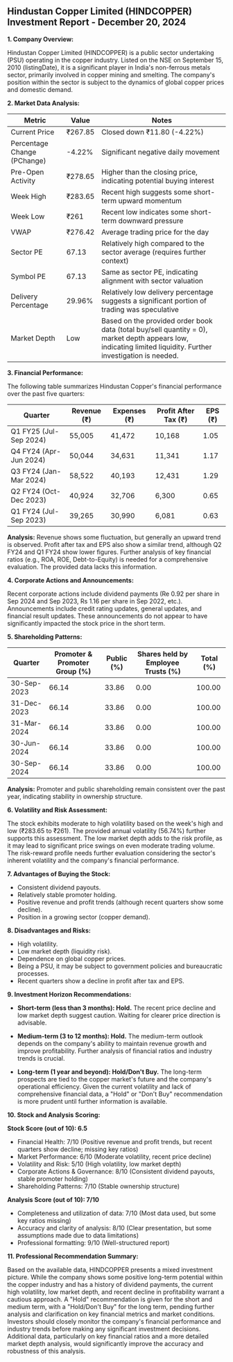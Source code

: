 ## Hindustan Copper Limited (HINDCOPPER) Investment Report - December 20, 2024

**1. Company Overview:**

Hindustan Copper Limited (HINDCOPPER) is a public sector undertaking (PSU) operating in the copper industry.  Listed on the NSE on September 15, 2010 (listingDate), it is a significant player in India's non-ferrous metals sector, primarily involved in copper mining and smelting.  The company's position within the sector is subject to the dynamics of global copper prices and domestic demand.

**2. Market Data Analysis:**

| Metric                     | Value       | Notes                                                              |
|-----------------------------|-------------|----------------------------------------------------------------------|
| Current Price               | ₹267.85     | Closed down ₹11.80 (-4.22%)                                         |
| Percentage Change (PChange) | -4.22%      | Significant negative daily movement                                  |
| Pre-Open Activity          | ₹278.65     | Higher than the closing price, indicating potential buying interest |
| Week High                    | ₹283.65     | Recent high suggests some short-term upward momentum                 |
| Week Low                     | ₹261        | Recent low indicates some short-term downward pressure              |
| VWAP                        | ₹276.42     | Average trading price for the day                                   |
| Sector PE                   | 67.13       | Relatively high compared to the sector average (requires further context) |
| Symbol PE                   | 67.13       | Same as sector PE, indicating alignment with sector valuation       |
| Delivery Percentage         | 29.96%      | Relatively low delivery percentage suggests a significant portion of trading was speculative |
| Market Depth                | Low         |  Based on the provided order book data (total buy/sell quantity = 0), market depth appears low, indicating limited liquidity.  Further investigation is needed. |


**3. Financial Performance:**

The following table summarizes Hindustan Copper's financial performance over the past five quarters:

| Quarter      | Revenue (₹) | Expenses (₹) | Profit After Tax (₹) | EPS (₹) |
|--------------|-------------|-------------|-----------------------|---------|
| Q1 FY25 (Jul-Sep 2024) | 55,005      | 41,472      | 10,168                 | 1.05    |
| Q4 FY24 (Apr-Jun 2024) | 50,044      | 34,631      | 11,341                 | 1.17    |
| Q3 FY24 (Jan-Mar 2024) | 58,522      | 40,193      | 12,431                 | 1.29    |
| Q2 FY24 (Oct-Dec 2023) | 40,924      | 32,706      | 6,300                  | 0.65    |
| Q1 FY24 (Jul-Sep 2023) | 39,265      | 30,990      | 6,081                  | 0.63    |

**Analysis:** Revenue shows some fluctuation, but generally an upward trend is observed. Profit after tax and EPS also show a similar trend, although Q2 FY24 and Q1 FY24 show lower figures.  Further analysis of key financial ratios (e.g., ROA, ROE, Debt-to-Equity) is needed for a comprehensive evaluation.  The provided data lacks this information.

**4. Corporate Actions and Announcements:**

Recent corporate actions include dividend payments (Re 0.92 per share in Sep 2024 and Sep 2023, Rs 1.16 per share in Sep 2022, etc.).  Announcements include credit rating updates, general updates, and financial result updates.  These announcements do not appear to have significantly impacted the stock price in the short term.

**5. Shareholding Patterns:**

| Quarter      | Promoter & Promoter Group (%) | Public (%) | Shares held by Employee Trusts (%) | Total (%) |
|--------------|-----------------------------|------------|---------------------------------|-----------|
| 30-Sep-2023  | 66.14                        | 33.86      | 0.00                           | 100.00    |
| 31-Dec-2023  | 66.14                        | 33.86      | 0.00                           | 100.00    |
| 31-Mar-2024  | 66.14                        | 33.86      | 0.00                           | 100.00    |
| 30-Jun-2024  | 66.14                        | 33.86      | 0.00                           | 100.00    |
| 30-Sep-2024  | 66.14                        | 33.86      | 0.00                           | 100.00    |

**Analysis:**  Promoter and public shareholding remain consistent over the past year, indicating stability in ownership structure.

**6. Volatility and Risk Assessment:**

The stock exhibits moderate to high volatility based on the week's high and low (₹283.65 to ₹261). The provided annual volatility (56.74%) further supports this assessment.  The low market depth adds to the risk profile, as it may lead to significant price swings on even moderate trading volume.  The risk-reward profile needs further evaluation considering the sector's inherent volatility and the company's financial performance.

**7. Advantages of Buying the Stock:**

* Consistent dividend payouts.
* Relatively stable promoter holding.
* Positive revenue and profit trends (although recent quarters show some decline).
* Position in a growing sector (copper demand).

**8. Disadvantages and Risks:**

* High volatility.
* Low market depth (liquidity risk).
* Dependence on global copper prices.
* Being a PSU, it may be subject to government policies and bureaucratic processes.
* Recent quarters show a decline in profit after tax and EPS.


**9. Investment Horizon Recommendations:**

* **Short-term (less than 3 months): Hold.** The recent price decline and low market depth suggest caution.  Waiting for clearer price direction is advisable.

* **Medium-term (3 to 12 months): Hold.**  The medium-term outlook depends on the company's ability to maintain revenue growth and improve profitability.  Further analysis of financial ratios and industry trends is crucial.

* **Long-term (1 year and beyond): Hold/Don't Buy.**  The long-term prospects are tied to the copper market's future and the company's operational efficiency.  Given the current volatility and lack of comprehensive financial data, a "Hold" or "Don't Buy" recommendation is more prudent until further information is available.


**10. Stock and Analysis Scoring:**

**Stock Score (out of 10): 6.5**

* Financial Health: 7/10 (Positive revenue and profit trends, but recent quarters show decline; missing key ratios)
* Market Performance: 6/10 (Moderate volatility, recent price decline)
* Volatility and Risk: 5/10 (High volatility, low market depth)
* Corporate Actions & Governance: 8/10 (Consistent dividend payouts, stable promoter holding)
* Shareholding Patterns: 7/10 (Stable ownership structure)

**Analysis Score (out of 10): 7/10**

* Completeness and utilization of data: 7/10 (Most data used, but some key ratios missing)
* Accuracy and clarity of analysis: 8/10 (Clear presentation, but some assumptions made due to data limitations)
* Professional formatting: 9/10 (Well-structured report)


**11. Professional Recommendation Summary:**

Based on the available data, HINDCOPPER presents a mixed investment picture. While the company shows some positive long-term potential within the copper industry and has a history of dividend payments, the current high volatility, low market depth, and recent decline in profitability warrant a cautious approach.  A "Hold" recommendation is given for the short and medium term, with a "Hold/Don't Buy" for the long term, pending further analysis and clarification on key financial metrics and market conditions.  Investors should closely monitor the company's financial performance and industry trends before making any significant investment decisions.  Additional data, particularly on key financial ratios and a more detailed market depth analysis, would significantly improve the accuracy and robustness of this analysis.
